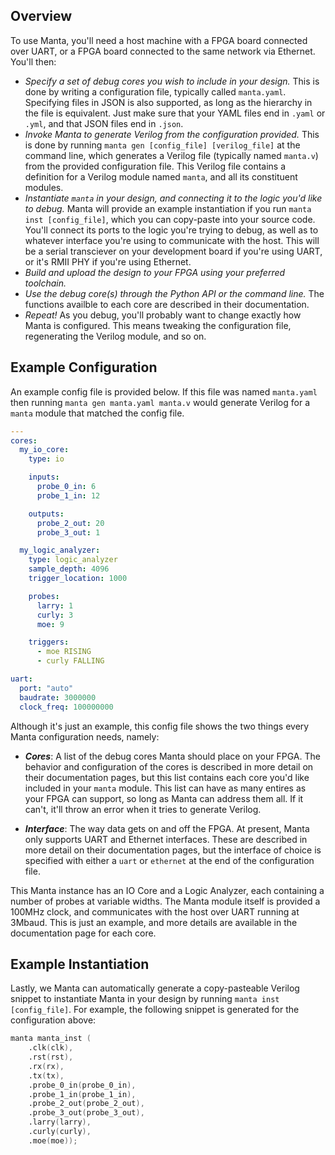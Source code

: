 
## Overview

To use Manta, you'll need a host machine with a FPGA board connected over UART, or a FPGA board connected to the same network via Ethernet. You'll then:

- _Specify a set of debug cores you wish to include in your design._ This is done by writing a configuration file, typically called `manta.yaml`. Specifying files in JSON is also supported, as long as the hierarchy in the file is equivalent. Just make sure that your YAML files end in `.yaml` or `.yml`, and that JSON files end in `.json`.
- _Invoke Manta to generate Verilog from the configuration provided._ This is done by running `manta gen [config_file] [verilog_file]` at the command line, which generates a Verilog file (typically named `manta.v`) from the provided configuration file. This Verilog file contains a definition for a Verilog module named `manta`, and all its constituent modules.
- _Instantiate `manta` in your design, and connecting it to the logic you'd like to debug._ Manta will provide an example instantiation if you run `manta inst [config_file]`, which you can copy-paste into your source code. You'll connect its ports to the logic you're trying to debug, as well as to whatever interface you're using to communicate with the host. This will be a serial transciever on your development board if you're using UART, or it's RMII PHY if you're using Ethernet.
- _Build and upload the design to your FPGA using your preferred toolchain._
- _Use the debug core(s) through the Python API or the command line._ The functions availble to each core are described in their documentation.
- _Repeat!_ As you debug, you'll probably want to change exactly how Manta is configured. This means tweaking the configuration file, regenerating the Verilog module, and so on.

## Example Configuration

An example config file is provided below. If this file was named `manta.yaml` then running `manta gen manta.yaml manta.v` would generate Verilog for a `manta` module that matched the config file.

```yaml
---
cores:
  my_io_core:
    type: io

    inputs:
      probe_0_in: 6
      probe_1_in: 12

    outputs:
      probe_2_out: 20
      probe_3_out: 1

  my_logic_analyzer:
    type: logic_analyzer
    sample_depth: 4096
    trigger_location: 1000

    probes:
      larry: 1
      curly: 3
      moe: 9

    triggers:
      - moe RISING
      - curly FALLING

uart:
  port: "auto"
  baudrate: 3000000
  clock_freq: 100000000
```

Although it's just an example, this config file shows the two things every Manta configuration needs, namely:

- ___Cores___: A list of the debug cores Manta should place on your FPGA. The behavior and configuration of the cores is described in more detail on their documentation pages, but this list contains each core you'd like included in your `manta` module. This list can have as many entires as your FPGA can support, so long as Manta can address them all. If it can't, it'll throw an error when it tries to generate Verilog.

- ___Interface___: The way data gets on and off the FPGA. At present, Manta only supports UART and Ethernet interfaces. These are described in more detail on their documentation pages, but the interface of choice is specified with either a `uart` or `ethernet` at the end of the configuration file.

This Manta instance has an IO Core and a Logic Analyzer, each containing a number of probes at variable widths. The Manta module itself is provided a 100MHz clock, and communicates with the host over UART running at 3Mbaud. This is just an example, and more details are available in the documentation page for each core.

## Example Instantiation

Lastly, we Manta can automatically generate a copy-pasteable Verilog snippet to instantiate Manta in your design by running `manta inst [config_file]`. For example, the following snippet is generated for the configuration above:

```verilog
manta manta_inst (
    .clk(clk),
    .rst(rst),
    .rx(rx),
    .tx(tx),
    .probe_0_in(probe_0_in),
    .probe_1_in(probe_1_in),
    .probe_2_out(probe_2_out),
    .probe_3_out(probe_3_out),
    .larry(larry),
    .curly(curly),
    .moe(moe));
```